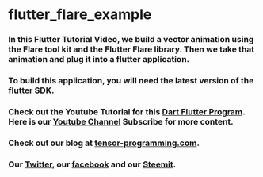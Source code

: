 # flutter_flare_example

### In this Flutter Tutorial Video, we build a vector animation using the Flare tool kit and the Flutter Flare library.  Then we take that animation and plug it into a flutter application. 

### To build this application, you will need the latest version of the flutter SDK.  
### Check out the Youtube Tutorial for this [Dart Flutter Program](https://youtu.be/YLwHXvjEvJs). Here is our [Youtube Channel](https://www.youtube.com/channel/UCYqCZOwHbnPwyjawKfE21wg) Subscribe for more content.

### Check out our blog at [tensor-programming.com](http://tensor-programming.com/).

### Our [Twitter](https://twitter.com/TensorProgram), our [facebook](https://www.facebook.com/Tensor-Programming-1197847143611799/) and our [Steemit](https://steemit.com/@tensor).
